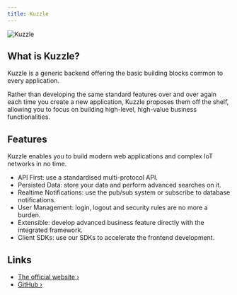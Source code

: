 ```yaml
---
title: Kuzzle
---
```


![Kuzzle](https://user-images.githubusercontent.com/7868838/103797784-32337580-5049-11eb-8917-3fcf4487644c.webp)

## What is Kuzzle?

Kuzzle is a generic backend offering the basic building blocks common to every application.

Rather than developing the same standard features over and over again each time you create a new application, Kuzzle proposes them off the shelf, allowing you to focus on building high-level, high-value business functionalities.

## Features

Kuzzle enables you to build modern web applications and complex IoT networks in no time.

- API First: use a standardised multi-protocol API.
- Persisted Data: store your data and perform advanced searches on it.
- Realtime Notifications: use the pub/sub system or subscribe to database notifications.
- User Management: login, logout and security rules are no more a burden.
- Extensible: develop advanced business feature directly with the integrated framework.
- Client SDKs: use our SDKs to accelerate the frontend development.

## Links

- [The official website ›](https://kuzzle.io/)
- [GitHub ›](https://github.com/kuzzleio/kuzzle)
